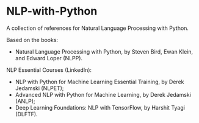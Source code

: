 # NLP-with-Python
A collection of references for Natural Language Processing with Python.

Based on the books:

* Natural Language Processing with Python, by Steven Bird, Ewan Klein, and Edward Loper (NLPP).

NLP Essential Courses (LinkedIn):

* NLP with Python for Machine Learning Essential Training, by Derek Jedamski (NLPET);
* Advanced NLP with Python for Machine Learning, by Derek Jedamski (ANLP);
* Deep Learning Foundations: NLP with TensorFlow, by Harshit Tyagi (DLFTF).
